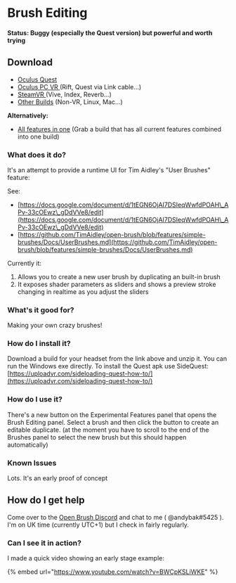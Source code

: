 # Brush Editing

#### Status: Buggy (especially the Quest version) but powerful and worth trying

## Download

* [Oculus Quest](https://nightly.link/IxxyXR/open-brush/workflows/build/features%2Fbrush-editing/Oculus%20Quest%20Experimental)&#x20;
* [Oculus PC VR ](https://nightly.link/IxxyXR/open-brush/workflows/build/features%2Fbrush-editing/Windows%20Rift%20Experimental)(Rift, Quest via Link cable...)
* [SteamVR ](https://nightly.link/IxxyXR/open-brush/workflows/build/features%2Fbrush-editing/Windows%20SteamVR%20Experimental)(Vive, Index, Reverb...)
* [Other Builds](https://nightly.link/IxxyXR/open-brush/workflows/build/features%2Fbrush-editing) (Non-VR, Linux, Mac...)

**Alternatively:**

* [All features in one](all-features-in-one.md) (Grab a build that has all current features combined into one build)

### What does it do?

It's an attempt to provide a runtime UI for Tim Aidley's "User Brushes" feature:

See:

* [https://docs.google.com/document/d/1tEGN6OjAI7DSIeqWwfdPOAH\_APv-33cOEwz\_gDdVVe8/edit](https://docs.google.com/document/d/1tEGN6OjAI7DSIeqWwfdPOAH\_APv-33cOEwz\_gDdVVe8/edit)
* [https://github.com/TimAidley/open-brush/blob/features/simple-brushes/Docs/UserBrushes.md](https://github.com/TimAidley/open-brush/blob/features/simple-brushes/Docs/UserBrushes.md)

Currently it:

1. Allows you to create a new user brush by duplicating an built-in brush
2. It exposes shader parameters as sliders and shows a preview stroke changing in realtime as you adjust the sliders

### What's it good for?

Making your own crazy brushes!

### How do I install it?

Download a build for your headset from the link above and unzip it. You can run the Windows exe directly. To install the Quest apk use SideQuest: [https://uploadvr.com/sideloading-quest-how-to/](https://uploadvr.com/sideloading-quest-how-to/)

### How do I use it?

There's a new button on the Experimental Features panel that opens the Brush Editing panel. Select a brush and then click the button to create an editable duplicate. (at the moment you have to scroll to the end of the Brushes panel to select the new brush but this should happen automatically)

### Known Issues

Lots. It's an early proof of concept

## How do I get help

Come over to the [Open Brush Discord](https://discord.com/invite/fS69VdFXpk) and chat to me ( @andybak#5425 ). I'm on UK time (currently UTC+1) but I check in fairly regularly.

### Can I see it in action?

I made a quick video showing an early stage example:

{% embed url="https://www.youtube.com/watch?v=BWCpKSLiWKE" %}
